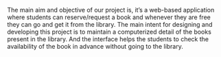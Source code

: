 The main aim and objective of our project is, it’s a web-based application where students can reserve/request a book and whenever they are free they can go and get it from the library. The main intent for designing and developing this project is to maintain a computerized detail of the books present in the library. And the interface helps the students to check the availability of the book in advance without going to the library.
